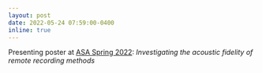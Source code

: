 ```yaml
---
layout: post
date: 2022-05-24 07:59:00-0400
inline: true
---
```


Presenting poster at [ASA Spring 2022](https://acousticalsociety.org/asa-meetings/): *Investigating the acoustic fidelity of remote recording methods*